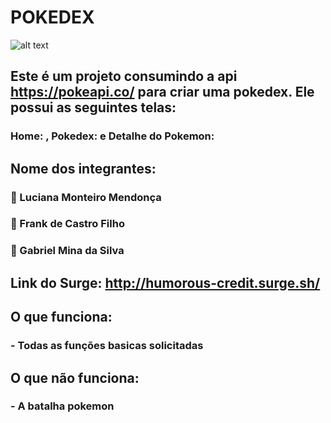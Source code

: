 # POKEDEX
![alt text](https://www.einerd.com.br/wp-content/uploads/2020/01/ash-pokemon-e1580132488300.jpeg
)

## Este é um projeto consumindo a api **https://pokeapi.co/** para criar uma pokedex. Ele possui as seguintes telas:
### **Home:** , **Pokedex:** e **Detalhe do Pokemon:**

## Nome dos integrantes: 
### :construction_worker: Luciana Monteiro Mendonça
### :construction_worker: Frank de Castro Filho
### :construction_worker: Gabriel Mina da Silva

## Link do Surge: http://humorous-credit.surge.sh/

## O que funciona:
### - Todas as funções basicas solicitadas

## O que não funciona: 
### - A batalha pokemon
